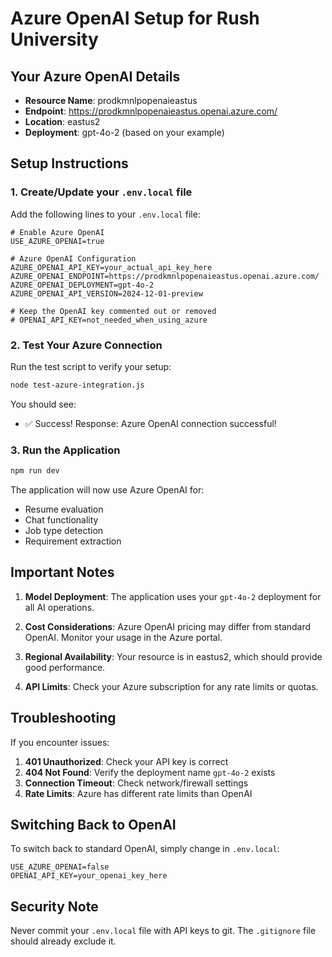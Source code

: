 # Azure OpenAI Setup for Rush University

## Your Azure OpenAI Details

- **Resource Name**: prodkmnlpopenaieastus
- **Endpoint**: https://prodkmnlpopenaieastus.openai.azure.com/
- **Location**: eastus2
- **Deployment**: gpt-4o-2 (based on your example)

## Setup Instructions

### 1. Create/Update your `.env.local` file

Add the following lines to your `.env.local` file:

```env
# Enable Azure OpenAI
USE_AZURE_OPENAI=true

# Azure OpenAI Configuration
AZURE_OPENAI_API_KEY=your_actual_api_key_here
AZURE_OPENAI_ENDPOINT=https://prodkmnlpopenaieastus.openai.azure.com/
AZURE_OPENAI_DEPLOYMENT=gpt-4o-2
AZURE_OPENAI_API_VERSION=2024-12-01-preview

# Keep the OpenAI key commented out or removed
# OPENAI_API_KEY=not_needed_when_using_azure
```

### 2. Test Your Azure Connection

Run the test script to verify your setup:

```bash
node test-azure-integration.js
```

You should see:
- ✅ Success! Response: Azure OpenAI connection successful!

### 3. Run the Application

```bash
npm run dev
```

The application will now use Azure OpenAI for:
- Resume evaluation
- Chat functionality
- Job type detection
- Requirement extraction

## Important Notes

1. **Model Deployment**: The application uses your `gpt-4o-2` deployment for all AI operations.

2. **Cost Considerations**: Azure OpenAI pricing may differ from standard OpenAI. Monitor your usage in the Azure portal.

3. **Regional Availability**: Your resource is in eastus2, which should provide good performance.

4. **API Limits**: Check your Azure subscription for any rate limits or quotas.

## Troubleshooting

If you encounter issues:

1. **401 Unauthorized**: Check your API key is correct
2. **404 Not Found**: Verify the deployment name `gpt-4o-2` exists
3. **Connection Timeout**: Check network/firewall settings
4. **Rate Limits**: Azure has different rate limits than OpenAI

## Switching Back to OpenAI

To switch back to standard OpenAI, simply change in `.env.local`:
```env
USE_AZURE_OPENAI=false
OPENAI_API_KEY=your_openai_key_here
```

## Security Note

Never commit your `.env.local` file with API keys to git. The `.gitignore` file should already exclude it.
